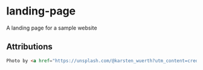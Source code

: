 # landing-page

A landing page for a sample website

## Attributions

```html
Photo by <a href="https://unsplash.com/@karsten_wuerth?utm_content=creditCopyText&utm_medium=referral&utm_source=unsplash">Karsten Würth</a> on <a href="https://unsplash.com/photos/landscape-photography-of-grass-field-with-windmills-under-orange-sunset-lsJ9jHKIqHg?utm_content=creditCopyText&utm_medium=referral&utm_source=unsplash">Unsplash</a>
```

